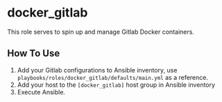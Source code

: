 # docker_gitlab
This role serves to spin up and manage Gitlab Docker containers.

## How To Use
1. Add your Gitlab configurations to Ansible inventory, use `playbooks/roles/docker_gitlab/defaults/main.yml` as a reference.
2. Add your host to the `[docker_gitlab]` host group in Ansible inventory
3. Execute Ansible.
